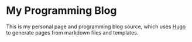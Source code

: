 My Programming Blog
===

This is my personal page and programming blog source, which uses [Hugo](https://gohugo.io) to generate pages from markdown files and templates.
